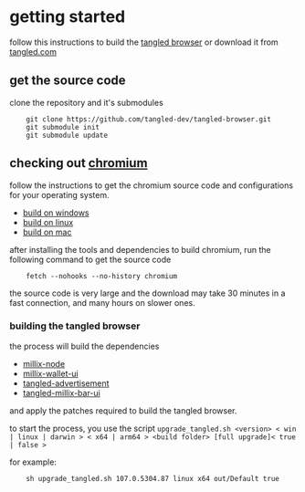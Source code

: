 # getting started

follow this instructions to build the [tangled browser](https://tangled.com) or download it from [tangled.com](https://tangled.com/browser/download.php)

## get the source code

clone the repository and it's submodules

````
    git clone https://github.com/tangled-dev/tangled-browser.git
    git submodule init
    git submodule update
````

## checking out [chromium](https://www.chromium.org/Home/)

follow the instructions to get the chromium source code and configurations for your operating system.

- [build on windows](https://chromium.googlesource.com/chromium/src/+/refs/heads/main/docs/windows_build_instructions.md) 
- [build on linux](https://chromium.googlesource.com/chromium/src/+/refs/heads/main/docs/linux/build_instructions.md) 
- [build on mac](https://chromium.googlesource.com/chromium/src/+/refs/heads/main/docs/mac_build_instructions.md) 

after installing the tools and dependencies to build chromium, run the following command to get the source code

````
    fetch --nohooks --no-history chromium
````

the source code is very large and the download may take 30 minutes in a fast connection, and many hours on slower ones.

### building the tangled browser

the process will build the dependencies

- [millix-node](https://github.com/millix/millix-node)
- [millix-wallet-ui](https://github.com/millix/millix-wallet-ui)
- [tangled-advertisement](https://github.com/tangled-dev/tangled-advertisement)
- [tangled-millix-bar-ui](https://github.com/tangled-dev/tangled-millix-bar-ui)

and apply the patches required to build the tangled browser.

to start the process, you use the script `upgrade_tangled.sh <version> < win | linux | darwin > < x64 | arm64 > <build folder> [full upgrade]< true | false >`

for example:

````
    sh upgrade_tangled.sh 107.0.5304.87 linux x64 out/Default true
````
